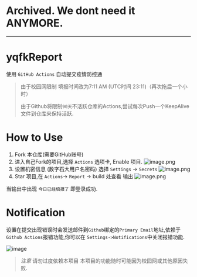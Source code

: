 # Archived. We dont need it ANYMORE.
---
# yqfkReport
使用 `GitHub Actions` 自动提交疫情防控通
> 由于校园网限制 填报时间改为7:11 AM (UTC时间 23:11)（再次拖后一个小时）
>
> 由于Github将限制`90天`不活跃仓库的Actions,尝试每次Push一个KeepAlive文件到仓库来保持活跃.
# How to Use
1. Fork 本仓库(需要GitHub账号)
2. 进入自己Fork的项目,选择 `Actions` 选项卡, Enable 项目.
![image.png](https://i.loli.net/2021/03/23/FyRLgVT8b9Gan5A.png)
3. 设置机密信息 (数字石大用户名密码) 选择 `Settings` -> `Secrets`
![image.png](https://i.loli.net/2021/03/23/dCwh2HQZclasYrU.png)
4. Star 项目,在 `Actions`-> `Report` -> build 处查看 输出
![image.png](https://i.loli.net/2021/03/23/M7OgRsk3iPCuTFc.png)

当输出中出现 `今日已经填报了` 即登录成功.
# Notification
设置在提交出现错误时会发送邮件到`Github`绑定的`Primary Email`地址,依赖于`Github Actions`报错功能,你可以在 `Settings->Notifications`中关闭报错功能.

![image](https://user-images.githubusercontent.com/44310445/138683790-334109cd-49f7-4d12-941f-0130bc99761b.png)

> *注意* 请勿过度依赖本项目 本项目的功能随时可能因为校园网或其他原因失败.
